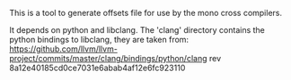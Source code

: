 This is a tool to generate offsets file for use by the mono cross compilers.

It depends on python and libclang. The 'clang' directory contains the python bindings to libclang, they are taken from:
https://github.com/llvm/llvm-project/commits/master/clang/bindings/python/clang
rev 8a12e40185cd0ce7031e6abab4af12e6fc923110
